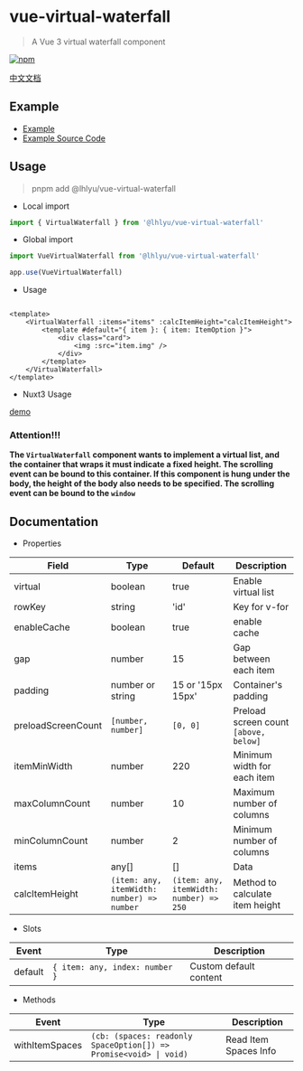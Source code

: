 # vue-virtual-waterfall

> A Vue 3 virtual waterfall component

[![npm](https://img.shields.io/npm/v/%40lhlyu%2Fvue-virtual-waterfall)](https://www.npmjs.com/package/@lhlyu/vue-virtual-waterfall)

[中文文档](./README.zh.md)

## Example

- [Example](https://waterfall.tatakai.top)
- [Example Source Code](./src/example/Example.vue)

## Usage

> pnpm add @lhlyu/vue-virtual-waterfall

- Local import

```ts
import { VirtualWaterfall } from '@lhlyu/vue-virtual-waterfall'
```

- Global import

```ts
import VueVirtualWaterfall from '@lhlyu/vue-virtual-waterfall'

app.use(VueVirtualWaterfall)
```

- Usage

```vue

<template>
    <VirtualWaterfall :items="items" :calcItemHeight="calcItemHeight">
        <template #default="{ item }: { item: ItemOption }">
            <div class="card">
                <img :src="item.img" />
            </div>
        </template>
    </VirtualWaterfall>
</template>
```

- Nuxt3 Usage

[demo](https://codesandbox.io/p/devbox/vue-virtual-waterfall-nuxt-demo-h7g569)

### Attention!!!

**The `VirtualWaterfall` component wants to implement a virtual list, and the container that wraps it must indicate a
fixed height. The scrolling event can be bound to this container. If this component is hung under the body, the height
of the body also needs to be specified. The scrolling event can be bound to the `window`**

## Documentation

- Properties

| Field              | Type                                       | Default                                 | Description                           |
|--------------------|--------------------------------------------|-----------------------------------------|---------------------------------------|
| virtual            | boolean                                    | true                                    | Enable virtual list                   |
| rowKey             | string                                     | 'id'                                    | Key for v-for                         |
| enableCache        | boolean                                    | true                                    | enable cache                          |
| gap                | number                                     | 15                                      | Gap between each item                 |
| padding            | number or string                           | 15 or '15px 15px'                       | Container's padding                   |
| preloadScreenCount | `[number, number]`                         | `[0, 0]`                                | Preload screen count `[above, below]` |
| itemMinWidth       | number                                     | 220                                     | Minimum width for each item           |
| maxColumnCount     | number                                     | 10                                      | Maximum number of columns             |
| minColumnCount     | number                                     | 2                                       | Minimum number of columns             |
| items              | any[]                                      | []                                      | Data                                  |
| calcItemHeight     | `(item: any, itemWidth: number) => number` | `(item: any, itemWidth: number) => 250` | Method to calculate item height       |

- Slots

| Event   | Type                           | Description            |
|---------|--------------------------------|------------------------|
| default | `{ item: any, index: number }` | Custom default content |

- Methods

| Event          | Type                                                              | Description |
|----------------|-------------------------------------------------------------------|-------------|
| withItemSpaces | `(cb: (spaces: readonly SpaceOption[]) => Promise<void> \| void)` | Read Item Spaces Info |
